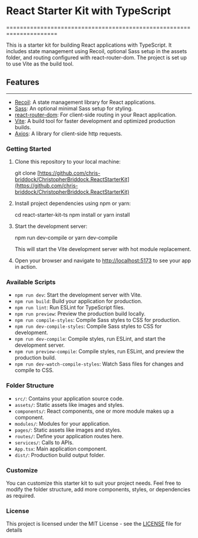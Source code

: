 # React Starter Kit with TypeScript

=====================================================================

This is a starter kit for building React applications with TypeScript. It includes state management using Recoil, optional Sass setup in the assets folder, and routing configured with react-router-dom. The project is set up to use Vite as the build tool.

## Features

--------

* [Recoil](https://recoiljs.org/): A state management library for React applications.
* [Sass](https://sass-lang.com/): An optional minimal Sass setup for styling.
* [react-router-dom](https://reactrouter.com/): For client-side routing in your React application.
* [Vite](https://vitejs.dev/): A build tool for faster development and optimized production builds.
* [Axios](https://axios-http.com/docs/): A library for client-side http requests.

### Getting Started

1. Clone this repository to your local machine:

    git clone [https://github.com/chris-briddock/ChristopherBriddock.ReactStarterKit](https://github.com/chris-briddock/ChristopherBriddock.ReactStarterKit)

2. Install project dependencies using npm or yarn:

    cd react-starter-kit-ts
        npm install
         or
        yarn install

3. Start the development server:

    npm run dev-compile
        or
        yarn dev-compile

    This will start the Vite development server with hot module replacement.

4. Open your browser and navigate to [http://localhost:5173](http://localhost:5173) to see your app in action.

### Available Scripts

* `npm run dev`: Start the development server with Vite.
* `npm run build`: Build your application for production.
* `npm run lint`: Run ESLint for TypeScript files.
* `npm run preview`: Preview the production build locally.
* `npm run compile-styles`: Compile Sass styles to CSS for production.
* `npm run dev-compile-styles`: Compile Sass styles to CSS for development.
* `npm run dev-compile`: Compile styles, run ESLint, and start the development server.
* `npm run preview-compile`: Compile styles, run ESLint, and preview the production build.
* `npm run dev-watch-compile-styles`: Watch Sass files for changes and compile to CSS.

### Folder Structure

* `src/`: Contains your application source code.
* `assets/`: Static assets like images and styles.
* `components/`: React components, one or more module makes up a component.
* `modules/`: Modules for your application.
* `pages/`: Static assets like images and styles.
* `routes/`: Define your application routes here.
* `services/`: Calls to APIs.
* `App.tsx`: Main application component.
* `dist/`: Production build output folder.

### Customize

You can customize this starter kit to suit your project needs. Feel free to modify the folder structure, add more components, styles, or dependencies as required.

### License

This project is licensed under the MIT License - see the [LICENSE](LICENSE) file for details
